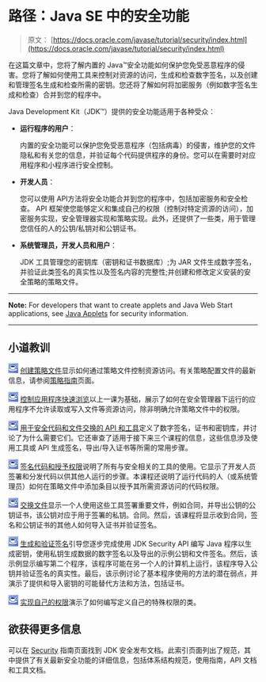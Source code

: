 # 路径：Java SE 中的安全功能

> 原文： [https://docs.oracle.com/javase/tutorial/security/index.html](https://docs.oracle.com/javase/tutorial/security/index.html)

在这篇文章中，您将了解内置的 Java™安全功能如何保护您免受恶意程序的侵害。您将了解如何使用工具来控制对资源的访问，生成和检查数字签名，以及创建和管理签名生成和检查所需的密钥。您还将了解如何将加密服务（例如数字签名生成和检查）合并到您的程序中。

Java Development Kit（JDK™）提供的安全功能适用于各种受众：

*   **运行程序的用户**：

    内置的安全功能可以保护您免受恶意程序（包括病毒）的侵害，维护您的文件隐私和有关您的信息，并验证每个代码提供程序的身份。您可以在需要时对应用程序和小程序进行安全控制。

*   **开发人员**：

    您可以使用 API​​方法将安全功能合并到您的程序中，包括加密服务和安全检查。 API 框架使您能够定义和集成自己的权限（控制对特定资源的访问），加密服务实现，安全管理器实现和策略实现。此外，还提供了一些类，用于管理您信任的人的公钥/私钥对和公钥证书。

*   **系统管理员，开发人员和用户**：

    JDK 工具管理您的密钥库（密钥和证书数据库）;为 JAR 文件生成数字签名，并验证此类签名的真实性以及签名内容的完整性;并创建和修改定义安装的安全策略的策略文件。

* * *

**Note:** For developers that want to create applets and Java Web Start applications, see [Java Applets](../deployment/applet/index.html) for security information.

* * *

## 小道教训

![Trail icon](img/0689397fa9cc4e369d63fc92b3bb6f38.jpg) [创建策略文件](./tour1/index.html)显示如何通过策略文件控制资源访问。有关策略配置文件的最新信息，请参阅[策略指南](https://docs.oracle.com/javase/8/docs/technotes/guides/security/PolicyGuide.html)页面。

![Trail icon](img/0689397fa9cc4e369d63fc92b3bb6f38.jpg) [控制应用程序快速浏览](./tour2/index.html)以上一课为基础，展示了如何在安全管理器下运行的应用程序不允许读取或写入文件等资源访问，除非明确允许策略文件中的权限。

![Trail icon](img/0689397fa9cc4e369d63fc92b3bb6f38.jpg) [用于安全代码和文件交换的 API 和工具](./sigcert/index.html)定义了数字签名，证书和密钥库，并讨论了为什么需要它们。它还审查了适用于接下来三个课程的信息，这些信息涉及使用工具或 API 生成签名，导出/导入证书等所需的常用步骤。

![Trail icon](img/0689397fa9cc4e369d63fc92b3bb6f38.jpg) [签名代码和授予权限](./toolsign/index.html)说明了所有与安全相关的工具的使用。它显示了开发人员签署和分发代码以供其他人运行的步骤。本课程还说明了运行代码的人（或系统管理员）如何在策略文件中添加条目以授予其所需资源访问的代码权限。

![Trail icon](img/0689397fa9cc4e369d63fc92b3bb6f38.jpg) [交换文件](./toolfilex/index.html)显示一个人使用这些工具签署重要文件，例如合同，并导出公钥的公钥证书，该公钥对应于用于签署的私钥。合同。然后，该课程将显示收到合同，签名和公钥证书的其他人如何导入证书并验证签名。

![Trail icon](img/0689397fa9cc4e369d63fc92b3bb6f38.jpg) [生成和验证签名](./apisign/index.html)引导您逐步完成使用 JDK Security API 编写 Java 程序以生成密钥，使用私钥生成数据的数字签名以及导出的示例公钥和文件签名。然后，该示例显示编写第二个程序，该程序可能在另一个人的计算机上运行，​​该程序导入公钥并验证签名的真实性。最后，该示例讨论了基本程序使用的方法的潜在弱点，并演示了提供和导入密钥的可能替代方法和方法，包括证书。

![Trail icon](img/0689397fa9cc4e369d63fc92b3bb6f38.jpg) [实现自己的权限](./userperm/index.html)演示了如何编写定义自己的特殊权限的类。

## 欲获得更多信息

可以在 [Security](https://docs.oracle.com/javase/8/docs/technotes/guides/security/index.html) 指南页面找到 JDK 安全发布文档。此索引页面列出了规范，其中提供了有关最新安全功能的详细信息，包括体系结构规范，使用指南，API 文档和工具文档。